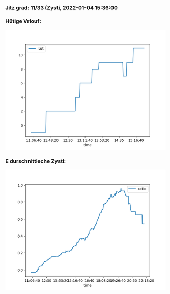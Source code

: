 ### Jitz grad: 11/33 (Zysti, 2022-01-04 15:36:00

### Hütige Vrlouf:
![Graph](Today.png)

### E durschnittleche Zysti:
![Graph](Zysti.png)